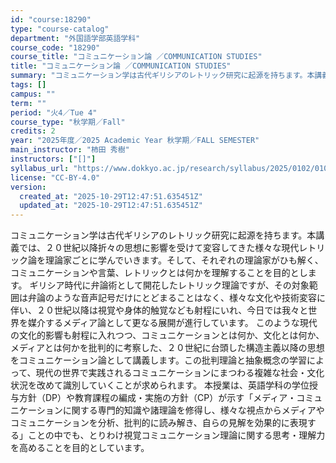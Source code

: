 ```yaml
---
id: "course:18290"
type: "course-catalog"
department: "外国語学部英語学科"
course_code: "18290"
course_title: "コミュニケーション論 ／COMMUNICATION STUDIES"
title: "コミュニケーション論 ／COMMUNICATION STUDIES"
summary: "コミュニケーション学は古代ギリシアのレトリック研究に起源を持ちます。本講義では、２０世紀以降折々の思想に影響を受けて変容してきた様々な現代レトリック論を理論家ごとに学んでいきます。そして、それぞれの理論家がひも解く、コミュニケーションや言葉…"
tags: []
campus: ""
term: ""
period: "火4／Tue 4"
course_type: "秋学期／Fall"
credits: 2
year: "2025年度／2025 Academic Year 秋学期／FALL SEMESTER"
main_instructor: "柿田 秀樹"
instructors: ["[]"]
syllabus_url: "https://www.dokkyo.ac.jp/research/syllabus/2025/0102/0102_18290_ja_JP.html"
license: "CC-BY-4.0"
version:
  created_at: "2025-10-29T12:47:51.635451Z"
  updated_at: "2025-10-29T12:47:51.635451Z"
---
```

コミュニケーション学は古代ギリシアのレトリック研究に起源を持ちます。本講義では、２０世紀以降折々の思想に影響を受けて変容してきた様々な現代レトリック論を理論家ごとに学んでいきます。そして、それぞれの理論家がひも解く、コミュニケーションや言葉、レトリックとは何かを理解することを目的とします。 ギリシア時代に弁論術として開花したレトリック理論ですが、その対象範囲は弁論のような音声記号だけにとどまることはなく、様々な文化や技術変容に伴い、２０世紀以降は視覚や身体的触覚なども射程にいれ、今日では我々と世界を媒介するメディア論として更なる展開が進行しています。 このような現代の文化的影響も射程に入れつつ、コミュニケーションとは何か、文化とは何か、メディアとは何かを批判的に考察した、２０世紀に台頭した構造主義以降の思想をコミュニケーション論として講義します。この批判理論と抽象概念の学習によって、現代の世界で実践されるコミュニケーションにまつわる複雑な社会・文化状況を改めて識別していくことが求められます。 本授業は、英語学科の学位授与方針（DP）や教育課程の編成・実施の方針（CP）が示す「メディア・コミュニケーションに関する専門的知識や諸理論を修得し、様々な視点からメディアやコミュニケーションを分析、批判的に読み解き、自らの見解を効果的に表現する」ことの中でも、とりわけ視覚コミュニケーション理論に関する思考・理解力を高めることを目的としています。
